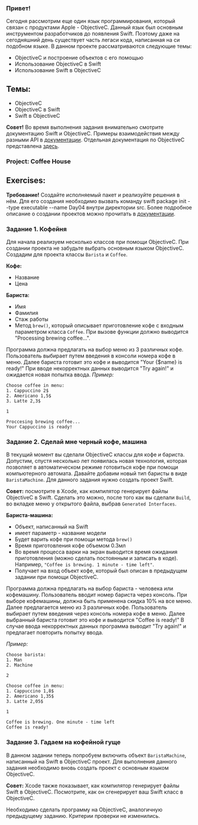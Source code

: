 ### Привет!

Сегодня рассмотрим еще один язык программирования, который связан с продуктами Apple - ObjectiveC. 
Данный язык был основным инструментом разработчиков до появления Swift. 
Поэтому даже на сегодняшний день существует часть легаси кода, написанная на си подобном языке. 
В данном проекте рассматриваются следующие темы:
- ObjectiveC и построение объектов с его помощью
- Использование ObjectiveC в Swift
- Использование Swift в ObjectiveC
  
## Темы:
- ObjectiveC
- ObjectiveC в Swift
- Swift в ObjectiveC

**Совет!** Во время выполнения задания внимательно смотрите документацию Swift и ObjectiveC. Примеры взаимодействия между разными API в [документации](https://developer.apple.com/documentation/swift/importing-objective-c-into-swift). Отдельная документация по ObjectiveC представлена [здесь](https://developer.apple.com/documentation/objectivec).

### Project: Coffee House 

## Exercises:

**Требование!** Создайте исполняемый пакет и реализуйте решения в нём. Для его создания необходимо вызвать команду swift package init --type executable --name Day04 внутри директории src. Более подробное описание о создании проектов можно прочитать в [документации](https://www.swift.org/getting-started/).

### Задание 1. Кофейня 
Для начала реализуем несколько классов при помощи ObjectiveC. При создании проекта не забудьте выбрать основным языком ObjectiveC. 
Создадим для проекта классы `Barista` и `Coffee`.

**Кофе:**
- Название
- Цена

**Бариста:**
- Имя
- Фамилия
- Стаж работы
- Метод `brew()`, который описывает приготовление кофе c входным параметром класса `Coffee`. При вызове функции должно выводится "Processing brewing coffee...". 


Программа должна предлагать на выбор меню из 3 различных кофе. Пользователь выбирает путем введения в консоли номера кофе в меню. Далее бариста готовит это кофе и выводится "Your {$name} is ready!"
При вводе некорректных данных выводится "Try again!" и ожидается новая попытка ввода.
_Пример:_
```
Choose coffee in menu:
1. Сappuccino 2$
2. Americano 1,5$
3. Latte 2,3$

1

Proccesing brewing coffee...
Your Сappuccino is ready!
```  

### Задание 2. Сделай мне черный кофе, машина
В текущий момент вы сделали ObjectiveC классы для кофе и бариста. Допустим, спустя несколько лет появилась новая технология, которая позволяет в автоматическом режиме готовиться кофе при помощи компьютерного автомата. Давайте добавим новый тип баристы в виде `BaristaMachine`.
Для данного задания нужно создать проект Swift.

**Совет:** посмотрите в Xcode, как компилятор генерирует файлы ObjectiveC в Swift. Сделать это можно, после того как вы сделали `Build`, во вкладке меню у открытого файла, выбрав `Generated Interfaces`.

**Бариста-машина:**
- Объект, написанный на Swift
- имеет параметр - название модели
- Будет варить кофе при помощи метода `brew()`
- Время приготовления кофе объемом 0.3мл
- Во время процесса варки на экран выводится время ожидания приготовления (можно сделать постоянным и записать в коде). Например, `"Coffee is brewing. 1 minute - time left"`.
- Получает на вход объект кофе, который был описан в предыдущем задании при помощи ObjectiveC.

Программа должна предлагать на выбор бариста - человека или кофемашину. Пользователь вводит номер бариста через консоль. При выборе кофемашины, должна быть применена скидка 10% на все меню. Далее предлагается меню из 3 различных кофе. Пользователь выбирает путем введения через консоль номера кофе в меню. Далее выбранный бариста готовит это кофе и выводится "Coffee is ready!"
В случае ввода некорректных данных программа выводит "Try again!" и предлагает повторить попытку ввода.

_Пример:_
```
Choose barista:
1. Man
2. Machine

2

Choose coffee in menu:
1. Сappuccino 1,8$
2. Americano 1,35$
3. Latte 2,05$

1

Coffee is brewing. One minute - time left
Coffee is ready!
```  

### Задание 3. Гадаем на кофейной гуще
В данном задании теперь попробуем включить объект `BaristaMachine`, написанный на Swift в ObjectiveC проект. 
Для выполнения данного задания необходимо вновь создать проект с основным языком ObjectiveC.

**Совет:** Xсode также показывает, как компилятор генерирует файлы Swift в ObjectiveC. Посмотрите, как он сгенерирует ваш Swift класс в ObjectiveC.

Необходимо сделать программу на ObjectiveC, аналогичную предыдущему заданию. Критерии проверки не изменились.
